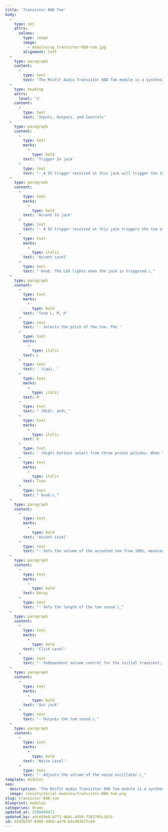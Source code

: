 ```yaml
---
title: 'Transistor 808 Tom'
body:
  -
    type: set
    attrs:
      values:
        type: image
        image:
          - modules/ug_transistor-808-tom.jpg
        alignment: left
  -
    type: paragraph
    content:
      -
        type: text
        text: 'The Misfit Audio Transistor 808 Tom module is a synthesized recreation of the legendary 808 tom sound with pitch, decay, click level, and noise level controls.'
  -
    type: heading
    attrs:
      level: '2'
    content:
      -
        type: text
        text: 'Inputs, Outputs, and Controls'
  -
    type: paragraph
    content:
      -
        type: text
        marks:
          -
            type: bold
        text: 'Trigger In jack'
      -
        type: text
        text: "- A 5V trigger received at this jack will trigger the tom at its \"normal,\" unaccented level. The LED lights when the jack is triggered.\_"
  -
    type: paragraph
    content:
      -
        type: text
        marks:
          -
            type: bold
        text: 'Accent In jack'
      -
        type: text
        text: '- A 5V trigger received at this jack triggers the tom at its accented level set by the '
      -
        type: text
        marks:
          -
            type: italic
        text: 'Accent Level'
      -
        type: text
        text: " knob. The LED lights when the jack is triggered.\_"
  -
    type: paragraph
    content:
      -
        type: text
        marks:
          -
            type: bold
        text: 'Tune L, M, H'
      -
        type: text
        text: '- Selects the pitch of the tom. The '
      -
        type: text
        marks:
          -
            type: italic
        text: L
      -
        type: text
        text: ' (Low), '
      -
        type: text
        marks:
          -
            type: italic
        text: M
      -
        type: text
        text: " (Mid), and\_"
      -
        type: text
        marks:
          -
            type: italic
        text: H
      -
        type: text
        text: ' (High) buttons select from three preset pitches. When the furthest left button is selected, the pitch of the tom can be adjusted using the '
      -
        type: text
        marks:
          -
            type: italic
        text: Tune
      -
        type: text
        text: " knob.\_"
  -
    type: paragraph
    content:
      -
        type: text
        marks:
          -
            type: bold
        text: 'Accent Level'
      -
        type: text
        text: "- Sets the volume of the accented tom from 100%, meaning it will be the same volume as an unaccented trigger, to 400% meaning it will be four times louder than unaccented triggers.\_"
  -
    type: paragraph
    content:
      -
        type: text
        marks:
          -
            type: bold
        text: Decay
      -
        type: text
        text: "- Sets the length of the tom sound.\_"
  -
    type: paragraph
    content:
      -
        type: text
        marks:
          -
            type: bold
        text: 'Click Level'
      -
        type: text
        text: "- Independent volume control for the initial transient, or \"click,\" at the beginning of the tom sound.\_"
  -
    type: paragraph
    content:
      -
        type: text
        marks:
          -
            type: bold
        text: 'Out jack'
      -
        type: text
        text: "- Outputs the tom sound.\_"
  -
    type: paragraph
    content:
      -
        type: text
        marks:
          -
            type: bold
        text: 'Noise Level'
      -
        type: text
        text: "- Adjusts the volume of the noise oscillator.\_"
template: modules
seo:
  description: 'The Misfit Audio Transistor 808 Tom module is a synthesized recreation of the legendary 808 tom sound with pitch, decay, click level, and noise level controls.'
  image: /assets/social-modules/transistor-808-tom.png
slug: transistor-808-tom
blueprint: modules
categories: drums
updated_at: 1590449471
updated_by: a0ce54e0-bf71-4d4c-a5b9-7182705c1bfa
id: b245b29f-0d00-44bd-ad70-b4cd93b27c69
---
```

